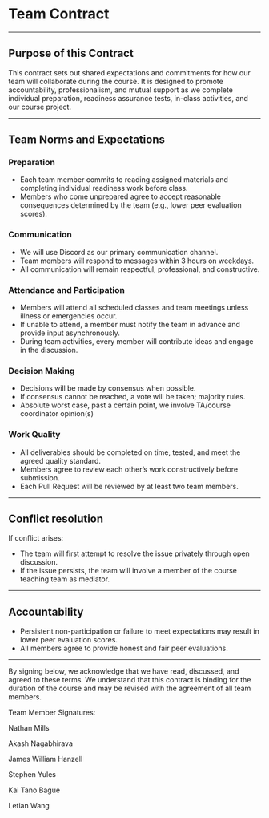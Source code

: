 # Team Contract
---
## Purpose of this Contract

This contract sets out shared expectations and commitments for how our team will collaborate during the course. It is designed to promote accountability, professionalism, and mutual support as we complete individual preparation, readiness assurance tests, in-class activities, and our course project.

---
## Team Norms and Expectations

### Preparation

* Each team member commits to reading assigned materials and completing individual readiness work before class.
* Members who come unprepared agree to accept reasonable consequences determined by the team (e.g., lower peer evaluation scores).

### Communication

* We will use Discord  as our primary communication channel.
* Team members will respond to messages within 3 hours on weekdays.
* All communication will remain respectful, professional, and constructive.

### Attendance and Participation

* Members will attend all scheduled classes and team meetings unless illness or emergencies occur.
* If unable to attend, a member must notify the team in advance and provide input asynchronously.
* During team activities, every member will contribute ideas and engage in the discussion.

### Decision Making

* Decisions will be made by consensus when possible.
* If consensus cannot be reached, a vote will be taken; majority rules.
* Absolute worst case, past a certain point, we involve TA/course coordinator opinion(s)

### Work Quality

* All deliverables should be completed on time, tested, and meet the agreed quality standard.
* Members agree to review each other’s work constructively before submission.
* Each Pull Request will be reviewed by at least two team members.
  
---
## Conflict resolution

If conflict arises:
* The team will first attempt to resolve the issue privately through open discussion.
* If the issue persists, the team will involve a member of the course teaching team as mediator.

---

## Accountability

* Persistent non-participation or failure to meet expectations may result in lower peer evaluation scores.
* All members agree to provide honest and fair peer evaluations.

---

By signing below, we acknowledge that we have read, discussed, and agreed to these terms. We understand that this contract is binding for the duration of the course and may be revised with the agreement of all team members.

Team Member Signatures:

Nathan Mills

Akash Nagabhirava

James William Hanzell

Stephen Yules

Kai Tano Bague

Letian Wang
